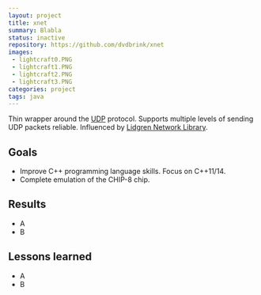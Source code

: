 ```yaml
---
layout: project
title: xnet
summary: Blabla
status: inactive
repository: https://github.com/dvdbrink/xnet
images:
 - lightcraft0.PNG
 - lightcraft1.PNG
 - lightcraft2.PNG
 - lightcraft3.PNG
categories: project
tags: java
---
```


Thin wrapper around the [UDP](https://en.wikipedia.org/wiki/User_Datagram_Protocol) protocol. Supports multiple levels of sending UDP packets reliable. Influenced by [Lidgren Network Library](https://github.com/lidgren/lidgren-network-gen3).

## Goals
* Improve C++ programming language skills. Focus on C++11/14.
* Complete emulation of the CHIP-8 chip.

## Results
* A
* B

## Lessons learned
* A
* B
